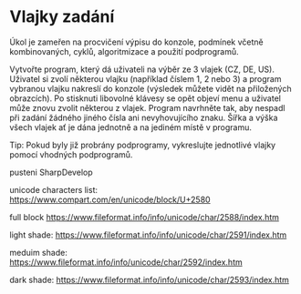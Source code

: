 # Vlajky zadání


Úkol je zameřen na procvičení výpisu do konzole, podmínek včetně kombinovaných, cyklů, algoritmizace a použití podprogramů.

Vytvořte program, který dá uživateli na výběr ze 3 vlajek (CZ, DE, US). Uživatel si zvolí některou vlajku (například číslem 1, 2 nebo 3) a program vybranou vlajku nakreslí do konzole (výsledek můžete vidět na přiložených obrazcích). Po stisknuti libovolné klávesy se opět objeví menu a uživatel může znovu zvolit některou z vlajek. Program navrhněte tak, aby nespadl při zadání žádného jiného čísla ani nevyhovujícího znaku. Šířka a výška všech vlajek ať je dána jednotně a na jediném místě v programu.

Tip: Pokud byly již probrány podprogramy, vykreslujte jednotlivé vlajky pomocí vhodných podprogramů.


pusteni 
SharpDevelop


unicode characters list: https://www.compart.com/en/unicode/block/U+2580

full block https://www.fileformat.info/info/unicode/char/2588/index.htm

light shade: https://www.fileformat.info/info/unicode/char/2591/index.htm

meduim shade: https://www.fileformat.info/info/unicode/char/2592/index.htm

dark shade: https://www.fileformat.info/info/unicode/char/2593/index.htm




